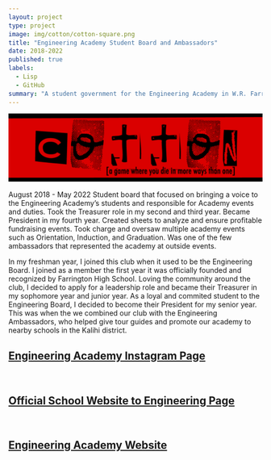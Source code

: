 ```yaml
---
layout: project
type: project
image: img/cotton/cotton-square.png
title: "Engineering Academy Student Board and Ambassadors"
date: 2018-2022
published: true
labels:
  - Lisp
  - GitHub
summary: "A student government for the Engineering Academy in W.R. Farrington High School"
---
```


<img class="img-fluid" src="../img/cotton/cotton-header.png">


August 2018 - May 2022
Student board that focused on bringing a voice to the Engineering Academy’s students and responsible for Academy events and duties. Took the Treasurer role in my second and third year. Became President in my fourth year. Created sheets to analyze and ensure profitable fundraising events. Took charge and oversaw multiple academy events such as Orientation, Induction, and Graduation. Was one of the few ambassadors that represented the academy at outside events.

In my freshman year, I joined this club when it used to be the Engineering Board. I joined as a member the first year it was officially founded and recognized by Farrington High School. Loving the community around the club, I decided to apply for a leadership role and became their Treasurer in my sophomore year and junior year. As a loyal and commited student to the Engineering Board, I decided to become their President for my senior year. This was when the we combined our club with the Engineering Ambassadors, who helped give tour guides and promote our academy to nearby schools in the Kalihi district.

[<h2>Engineering Academy Instagram Page</h2>](https://www.instagram.com/fhs.engineering/)
<br>
[<h2>Official School Website to Engineering Page</h2>](https://www.farringtonhighschool.org/farrington-cte/farrington-engineering-academy/)
<br>
[<h2>Engineering Academy Website</h2>](https://sites.google.com/k12.hi.us/farrington-high-school/academies-of-farrington/engineering)
